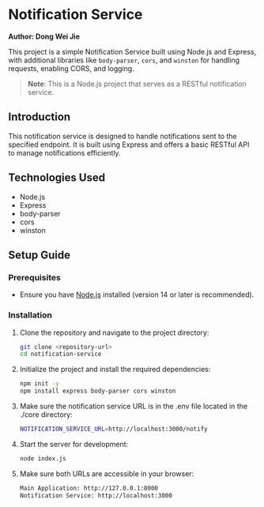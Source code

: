 # Notification Service

**Author: Dong Wei Jie**

This project is a simple Notification Service built using Node.js and Express, with additional libraries like `body-parser`, `cors`, and `winston` for handling requests, enabling CORS, and logging.

> **Note**: This is a Node.js project that serves as a RESTful notification service.

## Introduction

This notification service is designed to handle notifications sent to the specified endpoint. It is built using Express and offers a basic RESTful API to manage notifications efficiently.

## Technologies Used

- Node.js
- Express
- body-parser
- cors
- winston

## Setup Guide

### Prerequisites

- Ensure you have [Node.js](https://nodejs.org/en/) installed (version 14 or later is recommended).

### Installation

1. Clone the repository and navigate to the project directory:

   ```bash
   git clone <repository-url>
   cd notification-service

2. Initialize the project and install the required dependencies:

   ```bash
   npm init -y
   npm install express body-parser cors winston

3. Make sure the notification service URL is in the .env file located in the ./core directory:

   ```bash
   NOTIFICATION_SERVICE_URL=http://localhost:3000/notify

4. Start the server for development:

   ```bash
   node index.js

5. Make sure both URLs are accessible in your browser:

   ```bash
   Main Application: http://127.0.0.1:8000
   Notification Service: http://localhost:3000 

